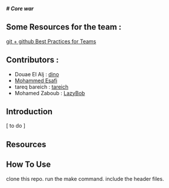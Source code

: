 ***# Core war***


## Some Resources for the team : 
[git + github Best Practices for Teams](https://dev.to/bholmesdev/git-github-best-practices-for-teams-opinionated-28h7) 


## Contributors :
+ Douae El Alj : [dino](https://github.com/eauod17)
+ [Mohammed Esafi](https://github.com/MohammedEsafi) 
+ tareq bareich : [tareich](https://github.com/tareqbareich)
+ Mohamed Zaboub : [LazyBob](https://github.com/mohamedLazyBob)

## Introduction
[ to do ]

## Resources 
  

## How To Use
clone this repo.
run the make command.
include the header files.

